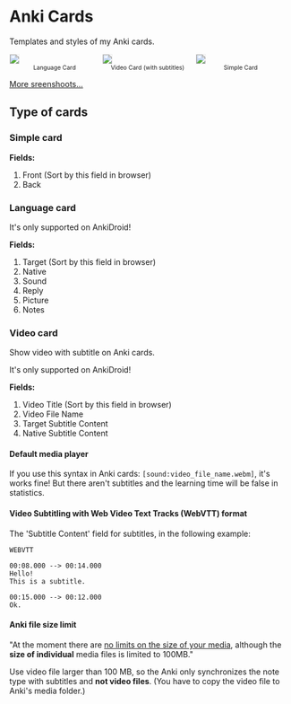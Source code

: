 # Anki Cards

Templates and styles of my Anki cards.

<figure style="float: left; width:32%; padding-right:1%; margin:0;">
  <img style="border:1px solid #eee;" src="https://github.com/Ber-Fer/AnkiCard/tree/master//screenshots/language-card.gif">
  <figcaption style="text-align: center; font-size: 75%;">Language Card</figcaption>
</figure>

<figure style="float: left; width:32%; padding-right:1%; margin:0;">
  <img style="border:1px solid #eee;" src="https://github.com/Ber-Fer/AnkiCard/tree/master/screenshots/screenshot_10.jpg">
  <figcaption style="text-align: center; font-size: 75%;">Video Card (with subtitles)</figcaption>
</figure>

<figure style="float: left; width:32%; padding-right:1%; margin:0;">
  <img style="border:1px solid #eee;" src="https://github.com/Ber-Fer/AnkiCard/tree/master/screenshots/screenshot_09.jpg">
  <figcaption style="text-align: center; font-size: 75%;">Simple Card</figcaption>
</figure>

<br style="clear: both">

[More sreenshoots...](https://github.com/Ber-Fer/AnkiCard/tree/master/screenshots/)

## Type of cards

### Simple card

**Fields:**

1.  Front (Sort by this field in browser)
2.  Back

### Language card

It's only supported on AnkiDroid!

**Fields:**

1.  Target (Sort by this field in browser)
2.  Native
3.  Sound
4.  Reply
5.  Picture
6.  Notes

### Video card

Show video with subtitle on Anki cards.

It's only supported on AnkiDroid!

**Fields:**

1.  Video Title (Sort by this field in browser)
2.  Video File Name
3.  Target Subtitle Content
4.  Native Subtitle Content

#### Default media player

If you use this syntax in Anki cards: `[sound:video_file_name.webm]`, it's works fine! But there aren't subtitles and the learning time will be false in statistics.

#### Video Subtitling with Web Video Text Tracks (WebVTT) format

The 'Subtitle Content' field for subtitles, in the following example:

    WEBVTT

    00:08.000 --> 00:14.000
    Hello!
    This is a subtitle.

    00:15.000 --> 00:12.000
    Ok.

#### Anki file size limit

"At the moment there are [no limits on the size of your media](https://anki.tenderapp.com/kb/anki-ecosystem/are-there-limits-on-file-sizes-on-ankiweb), although the **size of individual** media files is limited to 100MB."

Use video file larger than 100 MB, so the Anki only synchronizes the note type with subtitles and **not video files**. (You have to copy the video file to Anki's media folder.)
